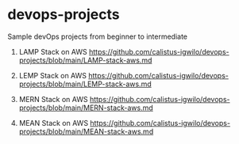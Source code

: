 # devops-projects

Sample devOps projects from beginner to intermediate

1. LAMP Stack on AWS https://github.com/calistus-igwilo/devops-projects/blob/main/LAMP-stack-aws.md

2. LEMP Stack on AWS https://github.com/calistus-igwilo/devops-projects/blob/main/LEMP-stack-aws.md

3. MERN Stack on AWS https://github.com/calistus-igwilo/devops-projects/blob/main/MERN-stack-aws.md

4. MEAN Stack on AWS https://github.com/calistus-igwilo/devops-projects/blob/main/MEAN-stack-aws.md
